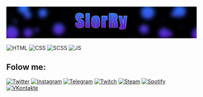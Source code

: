 ![Header](https://github.com/SlorRy/slorry/blob/main/assets/slorry_header1.png)

![HTML](https://img.shields.io/badge/HTML-000?style=for-the-badge&logo=html5)
![CSS](https://img.shields.io/badge/CSS-000?style=for-the-badge&logo=css3)
![SCSS](https://img.shields.io/badge/SCSS-000?style=for-the-badge&logo=sass)
![JS](https://img.shields.io/badge/JavaScript-000?style=for-the-badge&logo=javascript)

## Folow me:

[![Twitter](https://img.shields.io/badge/Twitter-000?style=for-the-badge&logo=twitter)](twitter.com/slorry_)
[![Instagram](https://img.shields.io/badge/Instagram-000?style=for-the-badge&logo=instagram)](instagram.com/slorry_)
[![Telegram](https://img.shields.io/badge/Telegram-000?style=for-the-badge&logo=telegram)](https://t.me/slorrychannel)
[![Twitch](https://img.shields.io/badge/Twitch-000?style=for-the-badge&logo=twitch)](twitch.tv/slorry_)
[![Steam](https://img.shields.io/badge/Steam-000?style=for-the-badge&logo=steam)](https://steamcommunity.com/id/slorrybase/)
[![Spotify](https://img.shields.io/badge/Spotify-000?style=for-the-badge&logo=spotify)](https://open.spotify.com/user/5uyudyu83dg3xup9yb20nolkx?si=f19087eb010d4570)
[![VKontakte](https://img.shields.io/badge/VKontakte-000?style=for-the-badge&logo=vk)](vk.com/slorry)
